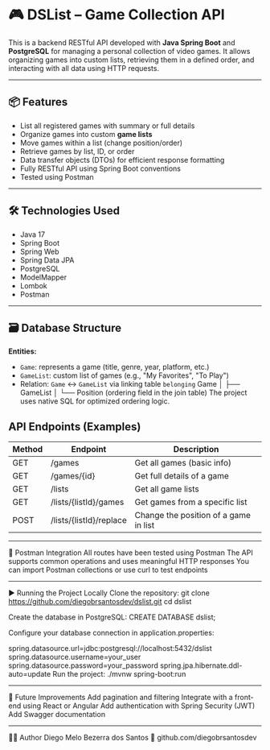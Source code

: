 # 🎮 DSList – Game Collection API

This is a backend RESTful API developed with **Java Spring Boot** and **PostgreSQL** for managing a personal collection of video games. It allows organizing games into custom lists, retrieving them in a defined order, and interacting with all data using HTTP requests.

---

## 📦 Features

- List all registered games with summary or full details
- Organize games into custom **game lists**
- Move games within a list (change position/order)
- Retrieve games by list, ID, or order
- Data transfer objects (DTOs) for efficient response formatting
- Fully RESTful API using Spring Boot conventions
- Tested using Postman

---

## 🛠️ Technologies Used

- Java 17
- Spring Boot
- Spring Web
- Spring Data JPA
- PostgreSQL
- ModelMapper
- Lombok
- Postman

---

## 🗃️ Database Structure

**Entities:**

- `Game`: represents a game (title, genre, year, platform, etc.)
- `GameList`: custom list of games (e.g., "My Favorites", "To Play")
- Relation: `Game` ↔ `GameList` via linking table `belonging`
Game
│
├── GameList
│   └── Position (ordering field in the join table)
The project uses native SQL for optimized ordering logic.

## API Endpoints (Examples)

| Method | Endpoint                    | Description                             |
|--------|-----------------------------|-----------------------------------------|
| GET    | /games                      | Get all games (basic info)              |
| GET    | /games/{id}                 | Get full details of a game              |
| GET    | /lists                      | Get all game lists                      |
| GET    | /lists/{listId}/games       | Get games from a specific list          |
| POST   | /lists/{listId}/replace     | Change the position of a game in list   |



________________________________________

🧪 Postman Integration
All routes have been tested using Postman
The API supports common operations and uses meaningful HTTP responses
You can import Postman collections or use curl to test endpoints
________________________________________

▶️ Running the Project Locally
Clone the repository:
git clone https://github.com/diegobrsantosdev/dslist.git
cd dslist

Create the database in PostgreSQL:
CREATE DATABASE dslist;

Configure your database connection in application.properties:

spring.datasource.url=jdbc:postgresql://localhost:5432/dslist
spring.datasource.username=your_user
spring.datasource.password=your_password
spring.jpa.hibernate.ddl-auto=update
Run the project:
./mvnw spring-boot:run

________________________________________

🚀 Future Improvements
Add pagination and filtering
Integrate with a front-end using React or Angular
Add authentication with Spring Security (JWT)
Add Swagger documentation
________________________________________

👨‍💻 Author
Diego Melo Bezerra dos Santos
🔗 github.com/diegobrsantosdev
